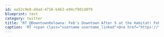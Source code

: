 ```yaml
---
id: ea52c9e8-d4ad-4716-b463-e94cf981d8f9
blueprint: text
category: twitter
title: "RT @DowntownKelowna: Feb's Downtown After 5 at the Habitat! Feb 24th 5-7pm, $8 or $20 for 3 ppl. Prizes, bevvies, great food."
caption: 'RT <span class="username username_linked">@<a href="https://twitter.com/DowntownKelowna" title="Downtown Kelowna">DowntownKelowna</a></span>: Feb''s Downtown After 5 at the Habitat! Feb 24th 5-7pm, $8 or $20 for 3 ppl. Prizes, bevvies, great food.'
---
```

